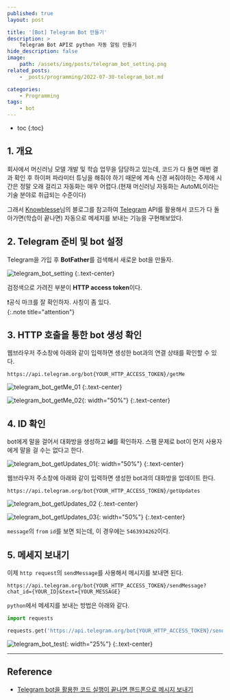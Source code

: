 ```yaml
---
published: true
layout: post

title: '[Bot] Telegram Bot 만들기'
description: >
    Telegram Bot API로 python 자동 알림 만들기
hide_description: false
image:
    path: /assets/img/posts/telegram_bot_setting.png
related_posts:
    - _posts/programming/2022-07-30-telegram_bot.md

categories:
    - Programming
tags:
    - bot
---
```

* toc
{:toc}

## 1. 개요

회사에서 머신러닝 모델 개발 및 학습 업무을 담당하고 있는데, 코드가 다 돌면 매번 결과 확인 후 하이퍼 파라미터 튜닝을 해줘야 하기 때문에 계속 신경 써줘야하는 주제에 시간은 정말 오래 걸리고 자동화는 매우 어렵다.(현재 머신러닝 자동화는 AutoML이라는 기술 분야로 취급되는 수준이다)  

그래서 [Knowblesse](https://blog.knowblesse.com/)님의 블로그를 참고하여 [Telegram](https://telegram.org/) API를 활용해서 코드가 다 돌아가면(학습이 끝나면) 자동으로 메세지를 보내는 기능을 구현해보았다.  

## 2. Telegram 준비 및 bot 설정

Telegram을 가입 후 **BotFather**를 검색해서 새로운 bot을 만들자.  

![telegram_bot_setting](/assets/img/posts/telegram_bot_setting.png)
{:.text-center}

검정색으로 가려진 부분이 **HTTP access token**이다.  

❗공식 마크를 잘 확인하자. 사칭이 좀 있다.  
{:.note title="attention"}

## 3. HTTP 호출을 통한 bot 생성 확인

웹브라우저 주소창에 아래와 같이 입력하면 생성한 bot과의 연결 상태를 확인할 수 있다.  

```
https://api.telegram.org/bot{YOUR_HTTP_ACCESS_TOKEN}/getMe
```

![telegram_bot_getMe_01](/assets/img/posts/telegram_bot_getMe_01.png)
{:.text-center}

![telegram_bot_getMe_02](/assets/img/posts/telegram_bot_getMe_02.png){: width="50%"}
{:.text-center}

## 4. ID 확인

bot에게 말을 걸어서 대화방을 생성하고 **id**를 확인하자. 스팸 문제로 bot이 먼저 사용자에게 말을 걸 수는 없다고 한다.  

![telegram_bot_getUpdates_01](/assets/img/posts/telegram_bot_getUpdates_01.png){: width="50%"}
{:.text-center}

웹브라우저 주소창에 아래와 같이 입력하면 생성한 bot과의 대화방을 업데이트 한다.  

```
https://api.telegram.org/bot{YOUR_HTTP_ACCESS_TOKEN}/getUpdates
```

![telegram_bot_getUpdates_02](/assets/img/posts/telegram_bot_getUpdates_02.png)
{:.text-center}

![telegram_bot_getUpdates_03](/assets/img/posts/telegram_bot_getUpdates_03.png){: width="50%"}
{:.text-center}

`message`의 `from` `id`를 보면 되는데, 이 경우에는 `5463934262`이다.  

## 5. 메세지 보내기

이제 `http request`의 `sendMessage`를 사용해서 메시지를 보내면 된다.  

```
https://api.telegram.org/bot{YOUR_HTTP_ACCESS_TOKEN}/sendMessage?chat_id={YOUR_ID}&text={YOUR_MESSAGE}
```

`python`에서 메세지를 보내는 방법은 아래와 같다.  

```python
import requests

requests.get('https://api.telegram.org/bot{YOUR_HTTP_ACCESS_TOKEN}/sendMessage?chat_id=5463934262&text=Code Finished')
```

![telegram_bot_test](/assets/img/posts/telegram_bot_test.png){: width="25%"}
{:.text-center}

---
## Reference
- [Telegram bot을 활용한 코드 실행이 끝나면 핸드폰으로 메시지 보내기](https://blog.knowblesse.com/43?category=733209)